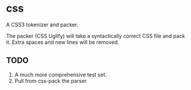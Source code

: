 # css

A CSS3 tokenizer and packer.

The packer (CSS Uglify) will take a syntactically correct CSS file and pack it.  Extra spaces and new lines
will be removed.

## TODO

1. A much more comprehensive test set.
2. Pull from css-pack the parser


